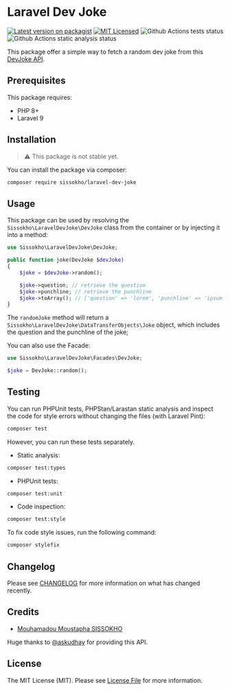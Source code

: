 # Laravel Dev Joke

[![Latest version on packagist](https://img.shields.io/packagist/v/sissokho/laravel-dev-joke?color=blue&style=flat-square)](https://packagist.org/packages/sissokho/laravel-dev-joke)
[![MIT Licensed](https://img.shields.io/badge/license-MIT-brightgreen.svg?style=flat-square)](LICENSE.md)
![Github Actions tests status](https://img.shields.io/github/workflow/status/sissokho/laravel-dev-joke/Run%20tests?label=tests&style=flat-square)
![Github Actions static analysis status](https://img.shields.io/github/workflow/status/sissokho/laravel-dev-joke/Run%20static%20analysis?label=static%20analysis&style=flat-square)

This package offer a simple way to fetch a random dev joke from this [DevJoke API](https://documenter.getpostman.com/view/16443297/TzkyLee7).

## Prerequisites

This package requires:

-   PHP 8+
-   Laravel 9

## Installation

> :warning: This package is not stable yet.

You can install the package via composer:

```bash
composer require sissokho/laravel-dev-joke
```

## Usage

This package can be used by resolving the `Sissokho\LaravelDevJoke\DevJoke` class from the container or by injecting it into a method:

```php
use Sissokho\LaravelDevJoke\DevJoke;

public function joke(DevJoke $devJoke)
{
    $joke = $devJoke->random();

    $joke->question; // retrieve the question
    $joke->punchline; // retrieve the punchline
    $joke->toArray(); // ['question' => 'lorem', 'punchline' => 'ipsum']
}
```

The `randomJoke` method will return a `Sissokho\LaravelDevJoke\DataTransferObjects\Joke` object, which includes the question and the punchline of the joke;

You can also use the Facade:

```php
use Sissokho\LaravelDevJoke\Facades\DevJoke;

$joke = DevJoke::random();
```

## Testing

You can run PHPUnit tests, PHPStan/Larastan static analysis and inspect the code for style errors without changing the files (with Laravel Pint):

```bash
composer test
```

However, you can run these tests separately.

-   Static analysis:

```bash
composer test:types
```

-   PHPUnit tests:

```bash
composer test:unit
```

-   Code inspection:

```bash
composer test:style
```

To fix code style issues, run the following command:

```bash
composer stylefix
```

## Changelog

Please see [CHANGELOG](./CHANGELOG.md) for more information on what has changed recently.

## Credits

-   [Mouhamadou Moustapha SISSOKHO](https://github.com/sissokho)

Huge thanks to [@askudhay](https://twitter.com/askudhay) for providing this API.

## License

The MIT License (MIT). Please see [License File](./LICENSE.md) for more information.
